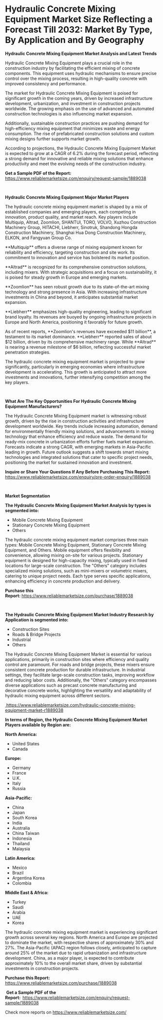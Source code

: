 <p><h1>Hydraulic Concrete Mixing Equipment Market Size Reflecting a Forecast Till 2032: Market By Type, By Application and By Geography</h1></p><p><strong>Hydraulic Concrete Mixing Equipment Market Analysis and Latest Trends</strong></p>
<p><p>Hydraulic Concrete Mixing Equipment plays a crucial role in the construction industry by facilitating the efficient mixing of concrete components. This equipment uses hydraulic mechanisms to ensure precise control over the mixing process, resulting in high-quality concrete with improved consistency and performance. </p><p>The market for Hydraulic Concrete Mixing Equipment is poised for significant growth in the coming years, driven by increased infrastructure development, urbanization, and investment in construction projects worldwide. The growing emphasis on the use of advanced and automated construction technologies is also influencing market expansion. </p><p>Additionally, sustainable construction practices are pushing demand for high-efficiency mixing equipment that minimizes waste and energy consumption. The rise of prefabricated construction solutions and custom mixing designs further supports market growth. </p><p>According to projections, the Hydraulic Concrete Mixing Equipment Market is expected to grow at a CAGR of 6.2% during the forecast period, reflecting a strong demand for innovative and reliable mixing solutions that enhance productivity and meet the evolving needs of the construction industry.</p></p>
<p><strong>Get a Sample PDF of the Report:&nbsp;</strong> <a href="https://www.reliablemarketsize.com/enquiry/request-sample/1889038?utm_campaign=2936&utm_medium=2&utm_source=Github&utm_content=ia&utm_term=28032025&utm_id=hydraulic-concrete-mixing-equipment">https://www.reliablemarketsize.com/enquiry/request-sample/1889038</a></p>
<p>&nbsp;</p>
<p><strong>Hydraulic Concrete Mixing Equipment Major Market Players</strong></p>
<p><p>The hydraulic concrete mixing equipment market is shaped by a mix of established companies and emerging players, each competing in innovation, product quality, and market reach. Key players include Multiquip, Altrad, Zoomlion, SHANTUI, TORO, VOLVO, Xuzhou Construction Machinery Group, HITACHI, Liebherr, Sinotruk, Shandong Hongda Construction Machinery, Shanghai Hua Dong Construction Machinery, ELKON, and Fangyuan Group Co.</p><p>**Multiquip** offers a diverse range of mixing equipment known for reliability and efficiency, targeting construction and site work. Its commitment to innovation and service has bolstered its market position.</p><p>**Altrad** is recognized for its comprehensive construction solutions, including mixers. With strategic acquisitions and a focus on sustainability, it is poised for steady growth in Europe and emerging markets.</p><p>**Zoomlion** has seen robust growth due to its state-of-the-art mixing technology and strong presence in Asia. With increasing infrastructure investments in China and beyond, it anticipates substantial market expansion.</p><p>**Liebherr** emphasizes high-quality engineering, leading to significant brand loyalty. Its revenues are buoyed by ongoing infrastructure projects in Europe and North America, positioning it favorably for future growth.</p><p>As of recent reports, **Zoomlion's revenues have exceeded $11 billion**, a testament to its market dominance. **Liebherr** reported sales of about $12 billion, driven by its comprehensive machinery range. While **Altrad** is nearing a revenue milestone of $6 billion, reflecting successful market penetration strategies.</p><p>The hydraulic concrete mixing equipment market is projected to grow significantly, particularly in emerging economies where infrastructure development is accelerating. This growth is anticipated to attract more investments and innovations, further intensifying competition among the key players.</p></p>
<p>&nbsp;</p>
<p><strong>What Are The Key Opportunities For Hydraulic Concrete Mixing Equipment Manufacturers?</strong></p>
<p><p>The Hydraulic Concrete Mixing Equipment market is witnessing robust growth, driven by the rise in construction activities and infrastructure development worldwide. Key trends include increasing automation, demand for environmentally friendly mixing solutions, and advancements in mixing technology that enhance efficiency and reduce waste. The demand for ready-mix concrete in urbanization efforts further fuels market expansion. Forecasts indicate a strong CAGR, with emerging markets in Asia-Pacific leading in growth. Future outlook suggests a shift towards smart mixing technologies and integrated solutions that cater to specific project needs, positioning the market for sustained innovation and investment.</p></p>
<p><strong>Inquire or Share Your Questions If Any Before Purchasing This Report:</strong> <a href="https://www.reliablemarketsize.com/enquiry/pre-order-enquiry/1889038?utm_campaign=2936&utm_medium=2&utm_source=Github&utm_content=ia&utm_term=28032025&utm_id=hydraulic-concrete-mixing-equipment">https://www.reliablemarketsize.com/enquiry/pre-order-enquiry/1889038</a></p>
<p>&nbsp;</p>
<p><strong>Market Segmentation</strong></p>
<p><strong>The Hydraulic Concrete Mixing Equipment Market Analysis by types is segmented into:</strong></p>
<p><ul><li>Mobile Concrete Mixing Equipment</li><li>Stationary Concrete Mixing Equipment</li><li>Others</li></ul></p>
<p><p>The hydraulic concrete mixing equipment market comprises three main types: Mobile Concrete Mixing Equipment, Stationary Concrete Mixing Equipment, and Others. Mobile equipment offers flexibility and convenience, allowing mixing on-site for various projects. Stationary equipment is designed for high-capacity mixing, typically used in fixed locations for large-scale construction. The "Others" category includes specialized mixing solutions, such as mini-mixers or volumetric mixers, catering to unique project needs. Each type serves specific applications, enhancing efficiency in concrete production and delivery.</p></p>
<p><strong>Purchase this Report:&nbsp;</strong><a href="https://www.reliablemarketsize.com/purchase/1889038?utm_campaign=2936&utm_medium=2&utm_source=Github&utm_content=ia&utm_term=28032025&utm_id=hydraulic-concrete-mixing-equipment">https://www.reliablemarketsize.com/purchase/1889038</a></p>
<p>&nbsp;</p>
<p><strong>The Hydraulic Concrete Mixing Equipment Market Industry Research by Application is segmented into:</strong></p>
<p><ul><li>Construction Sites</li><li>Roads & Bridge Projects</li><li>Industrial</li><li>Others</li></ul></p>
<p><p>The Hydraulic Concrete Mixing Equipment Market is essential for various applications, primarily in construction sites where efficiency and quality control are paramount. For roads and bridge projects, these mixers ensure consistent concrete production for durable infrastructure. In industrial settings, they facilitate large-scale construction tasks, improving workflow and reducing labor costs. Additionally, the "Others" category encompasses diverse applications such as precast concrete manufacturing and decorative concrete works, highlighting the versatility and adaptability of hydraulic mixing equipment across different sectors.</p></p>
<p><a href="https://www.reliablemarketsize.com/hydraulic-concrete-mixing-equipment-market-r1889038?utm_campaign=2936&utm_medium=2&utm_source=Github&utm_content=ia&utm_term=28032025&utm_id=hydraulic-concrete-mixing-equipment">&nbsp;https://www.reliablemarketsize.com/hydraulic-concrete-mixing-equipment-market-r1889038</a></p>
<p><strong>In terms of Region, the Hydraulic Concrete Mixing Equipment Market Players available by Region are:</strong></p>
<p>
    <p> <strong> North America: </strong>
        <ul>
            <li>United States</li>
            <li>Canada</li>
        </ul>
        </p> 
    <p> <strong> Europe: </strong>
        <ul>
            <li>Germany</li>
            <li>France</li>
            <li>U.K.</li>
            <li>Italy</li>
            <li>Russia</li>
        </ul>
        </p> 
    <p> <strong> Asia-Pacific: </strong>
        <ul>
            <li>China</li>
            <li>Japan</li>
            <li>South Korea</li>
            <li>India</li>
            <li>Australia</li>
            <li>China Taiwan</li>
            <li>Indonesia</li>
            <li>Thailand</li>
            <li>Malaysia</li>
        </ul>
        </p> 
    <p> <strong> Latin America: </strong>
        <ul>
            <li>Mexico</li>
            <li>Brazil</li>
            <li>Argentina Korea</li>
            <li>Colombia</li>
        </ul>
        </p> 
    <p> <strong> Middle East & Africa: </strong>
        <ul>
            <li>Turkey</li>
            <li>Saudi</li>
            <li>Arabia</li>
            <li>UAE</li>
            <li>Korea</li>
        </ul>
    </p>
    </p>
<p><p>The hydraulic concrete mixing equipment market is experiencing significant growth across several key regions. North America and Europe are projected to dominate the market, with respective shares of approximately 30% and 27%. The Asia-Pacific (APAC) region follows closely, anticipated to capture around 25% of the market due to rapid urbanization and infrastructure development. China, as a major player, is expected to contribute approximately 10% to the overall market share, driven by substantial investments in construction projects.</p></p>
<p><strong>Purchase this Report: </strong><a href="https://www.reliablemarketsize.com/purchase/1889038?utm_campaign=2936&utm_medium=2&utm_source=Github&utm_content=ia&utm_term=28032025&utm_id=hydraulic-concrete-mixing-equipment">https://www.reliablemarketsize.com/purchase/1889038</a></p>
<p>&nbsp;<strong>Get a Sample PDF of the Report:&nbsp;&nbsp;</strong><a href="https://www.reliablemarketsize.com/enquiry/request-sample/1889038?utm_campaign=2936&utm_medium=2&utm_source=Github&utm_content=ia&utm_term=28032025&utm_id=hydraulic-concrete-mixing-equipment">https://www.reliablemarketsize.com/enquiry/request-sample/1889038</a></p>
<p><strong></strong></p>
<p>Check more reports on <a href="https://www.reliablemarketsize.com/?utm_campaign=2936&utm_medium=2&utm_source=Github&utm_content=ia&utm_term=28032025&utm_id=hydraulic-concrete-mixing-equipment">https://www.reliablemarketsize.com/</a></p>